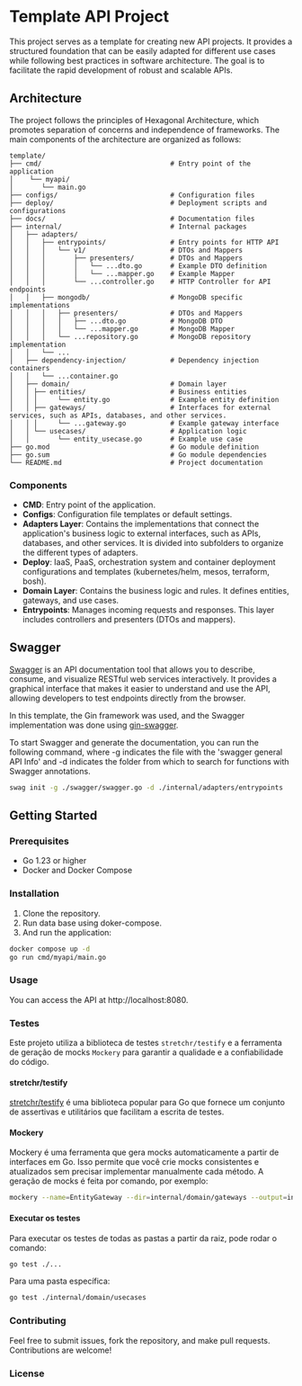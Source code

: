 # Template API Project

This project serves as a template for creating new API projects. It provides a structured foundation that can be easily adapted for different use cases while following best practices in software architecture. The goal is to facilitate the rapid development of robust and scalable APIs.

## Architecture

The project follows the principles of Hexagonal Architecture, which promotes separation of concerns and independence of frameworks. The main components of the architecture are organized as follows:
```
template/
├── cmd/                                # Entry point of the application
│    └── myapi/
│       └── main.go                 
├── configs/                            # Configuration files
├── deploy/                             # Deployment scripts and configurations
├── docs/                               # Documentation files 
├── internal/                           # Internal packages
│   ├── adapters/
│   │   ├── entrypoints/                # Entry points for HTTP API
│   │   │   └── v1/                     # DTOs and Mappers
│   │   │       ├── presenters/         # DTOs and Mappers
│   │   │       │   └── ...dto.go       # Example DTO definition
│   │   │       │   └── ...mapper.go    # Example Mapper
│   │   │       └── ...controller.go    # HTTP Controller for API endpoints
│   │   ├── mongodb/                    # MongoDB specific implementations
│   │   │   ├── presenters/             # DTOs and Mappers
│   │   │   │   ├── ...dto.go           # MongoDB DTO
│   │   │   │   └── ...mapper.go        # MongoDB Mapper
│   │   │   └── ...repository.go        # MongoDB repository implementation
│   │   └── ... 
│   ├── dependency-injection/           # Dependency injection containers
│   │   └── ...container.go
│   ├── domain/                         # Domain layer
│   │ ├── entities/                     # Business entities
│   │ │     └── entity.go               # Example entity definition
│   │ ├── gateways/                     # Interfaces for external services, such as APIs, databases, and other services.
│   │ │     └── ...gateway.go           # Example gateway interface
│   │ └── usecases/                     # Application logic
│   │       └── entity_usecase.go       # Example use case
├── go.mod                              # Go module definition 
├── go.sum                              # Go module dependencies 
└── README.md                           # Project documentation
```

### Components

- **CMD**: Entry point of the application.
- **Configs**: Configuration file templates or default settings.
- **Adapters Layer**: Contains the implementations that connect the application's business logic to external interfaces, such as APIs, databases, and other services. It is divided into subfolders to organize the different types of adapters.
- **Deploy**: IaaS, PaaS, orchestration system and container deployment configurations and templates (kubernetes/helm, mesos, terraform, bosh).
- **Domain Layer**: Contains the business logic and rules. It defines entities, gateways, and use cases.
- **Entrypoints**: Manages incoming requests and responses. This layer includes controllers and presenters (DTOs and mappers).


## Swagger
[Swagger](https://swagger.io/) is an API documentation tool that allows you to describe, consume, and visualize RESTful web services interactively. It provides a graphical interface that makes it easier to understand and use the API, allowing developers to test endpoints directly from the browser.

In this template, the Gin framework was used, and the Swagger implementation was done using [gin-swagger](https://github.com/swaggo/gin-swagger).

To start Swagger and generate the documentation, you can run the following command, where -g indicates the file with the 'swagger general API Info' and -d indicates the folder from which to search for functions with Swagger annotations.
```bash
swag init -g ./swagger/swagger.go -d ./internal/adapters/entrypoints
```

## Getting Started

### Prerequisites

- Go 1.23 or higher
- Docker and Docker Compose

### Installation

1. Clone the repository.
2. Run data base using doker-compose.
3. And run the application:

```bash
docker compose up -d
go run cmd/myapi/main.go
```

### Usage
You can access the API at http://localhost:8080.

### Testes

Este projeto utiliza a biblioteca de testes `stretchr/testify` e a ferramenta de geração de mocks `Mockery` para garantir a qualidade e a confiabilidade do código.

#### stretchr/testify

[stretchr/testify](https://github.com/stretchr/testify) é uma biblioteca popular para Go que fornece um conjunto de assertivas e utilitários que facilitam a escrita de testes. 

#### Mockery
Mockery é uma ferramenta que gera mocks automaticamente a partir de interfaces em Go. Isso permite que você crie mocks consistentes e atualizados sem precisar implementar manualmente cada método. A geração de mocks é feita por comando, por exemplo:

```bash
mockery --name=EntityGateway --dir=internal/domain/gateways --output=internal/domain/gateways/mocks --outpkg=mocks
```

#### Executar os testes
Para executar os testes de todas as pastas a partir da raiz, pode rodar o comando:

```bash
go test ./...
```

Para uma pasta específica:

```bash
go test ./internal/domain/usecases
```

### Contributing
Feel free to submit issues, fork the repository, and make pull requests. Contributions are welcome!

### License


